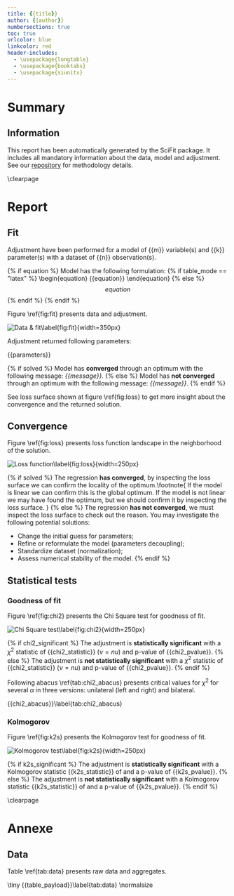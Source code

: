 ```yaml
---
title: {{title}}
author: {{author}}
numbersections: true
toc: true
urlcolor: blue
linkcolor: red
header-includes:
  - \usepackage{longtable}
  - \usepackage{booktabs}
  - \usepackage{siunitx}
---
```


# Summary

## Information

This report has been automatically generated by the SciFit package.
It includes all mandatory information about the data, model and adjustment.
See our [repository](https://github.com/jlandercy/scifit) for methodology details.

\clearpage

# Report

## Fit

Adjustment have been performed for a model of {{m}} variable(s) and {{k}} parameter(s)
with a dataset of {{n}} observation(s).

{% if equation %}
Model has the following formulation:
{% if table_mode == "latex" %}
\begin{equation}
{{equation}}
\end{equation}
{% else %}
$${{equation}}$$
{% endif %}
{% endif %}

Figure \ref{fig:fit} presents data and adjustment.

![Data & fit\label{fig:fit}]({{fit_payload}}){width=350px}

Adjustment returned following parameters:

{{parameters}}

{% if solved %}
Model has **converged** through an optimum with the following message: *{{message}}*.
{% else %}
Model has **not converged** through an optimum with the following message: *{{message}}*.
{% endif %}

See loss surface shown at figure \ref{fig:loss} to get more insight about the convergence
and the returned solution.

## Convergence

Figure \ref{fig:loss} presents loss function landscape in the neighborhood of the solution.

![Loss function\label{fig:loss}]({{loss_payload}}){width=250px}

{% if solved %}
The regression **has converged**, by inspecting the loss surface we can confirm the locality of the optimum.\footnote{
If the model is linear we can confirm this is the global optimum.
If the model is not linear we may have found the optimum, but we should confirm it by inspecting the loss surface.
}
{% else %}
The regression **has not converged**, we must inspect the loss surface to check out the reason.
You may investigate the following potential solutions:

  - Change the initial guess for parameters;
  - Refine or reformulate the model (parameters decoupling);
  - Standardize dataset (normalization);
  - Assess numerical stability of the model.
{% endif %}

## Statistical tests

### Goodness of fit

Figure \ref{fig:chi2} presents the Chi Square test for goodness of fit.

![Chi Square test\label{fig:chi2}]({{chi2_payload}}){width=250px}

{% if chi2_significant %}
The adjustment is **statistically significant** with a $\chi^2$ statistic of {{chi2_statistic}} ($\nu = {{nu}}$) and p-value of {{chi2_pvalue}}.
{% else %}
The adjustment is **not statistically significant** with a $\chi^2$ statistic of {{chi2_statistic}} ($\nu = {{nu}}$) and p-value of {{chi2_pvalue}}.
{% endif %}

Following abacus \ref{tab:chi2_abacus} presents critical values for $\chi^2$ for several $\alpha$ in three versions:
unilateral (left and right) and bilateral.

{{chi2_abacus}}\label{tab:chi2_abacus}

### Kolmogorov

Figure \ref{fig:k2s} presents the Kolmogorov test for goodness of fit.

![Kolmogorov test\label{fig:k2s}]({{k2s_payload}}){width=250px}

{% if k2s_significant %}
The adjustment is **statistically significant** with a Kolmogorov statistic {{k2s_statistic}} of and a p-value of {{k2s_pvalue}}.
{% else %}
The adjustment is **not statistically significant** with a Kolmogorov statistic {{k2s_statistic}} of and a p-value of {{k2s_pvalue}}.
{% endif %}

\clearpage

# Annexe

## Data

Table \ref{tab:data} presents raw data and aggregates.

\tiny
{{table_payload}}\label{tab:data}
\normalsize
